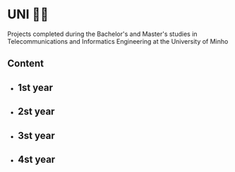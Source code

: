 # UNI 👩‍🎓​
Projects completed during the Bachelor's and Master's studies in Telecommunications and Informatics Engineering at the University of Minho

## Content
- 1st year
  -
- 2st year
  -
 
- 3st year
  -
- 4st year
  -
  
